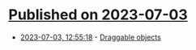 # [Published on 2023-07-03](index.md)

* [2023-07-03, 12:55:18](https://lobste.rs/s/a1vyji/draggable_objects) - [Draggable objects](https://www.redblobgames.com/making-of/draggable/)
